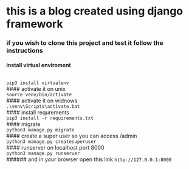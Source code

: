 # this is a blog created using django framework 
### if you wish to clone this project and test it follow the instructions
#### install virtual enviroment
<code>
pip3 install virtualenv
</code>
#### activate it on unix
<code> 
source venv/bin/activate
</code>
#### activate it on widnows
<code>
.\venv\Scripts\activate.bat
</code>
#### install requrements
<code>
pip3 install -r requirements.txt
</code>
#### migrate
<code>
python3 manage.py migrate
</code>
#### create a super user so you can access  /admin 
<code>
python3 manage.py createsuperuser
</code>
#### runserver on localhost port 8000
<code>
python3 manage.py runserver
</code>
###### and in your browser open this link <code>http://127.0.0.1:8000</code>






